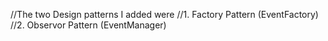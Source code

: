 //The two Design patterns I added were
//1. Factory Pattern (EventFactory)
//2. Observor Pattern (EventManager)

